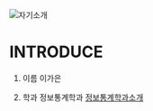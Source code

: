 ![자기소개](https://cdn3.iconfinder.com/data/icons/rcons-user-profession/32/lawyer-woman-48.png)

INTRODUCE
=========

1. 이름
이가은

2. 학과
정보통계학과
[정보통계학과소개](http://statistics.kangwon.ac.kr)




